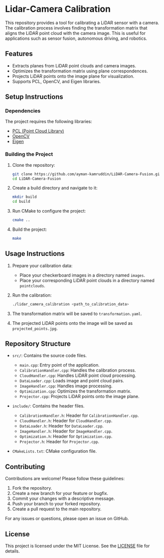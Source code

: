 # Lidar-Camera Calibration

This repository provides a tool for calibrating a LiDAR sensor with a camera. The calibration process involves finding the transformation matrix that aligns the LiDAR point cloud with the camera image. This is useful for applications such as sensor fusion, autonomous driving, and robotics.

## Features

- Extracts planes from LiDAR point clouds and camera images.
- Optimizes the transformation matrix using plane correspondences.
- Projects LiDAR points onto the image plane for visualization.
- Supports PCL, OpenCV, and Eigen libraries.

## Setup Instructions

### Dependencies

The project requires the following libraries:

- [PCL (Point Cloud Library)](https://pointclouds.org/)
- [OpenCV](https://opencv.org/)
- [Eigen](http://eigen.tuxfamily.org/)

### Building the Project

1. Clone the repository:
   ```sh
   git clone https://github.com/ayman-kamruddin/LiDAR-Camera-Fusion.git
   cd LiDAR-Camera-Fusion
   ```

2. Create a build directory and navigate to it:
   ```sh
   mkdir build
   cd build
   ```

3. Run CMake to configure the project:
   ```sh
   cmake ..
   ```

4. Build the project:
   ```sh
   make
   ```

## Usage Instructions

1. Prepare your calibration data:
   - Place your checkerboard images in a directory named `images`.
   - Place your corresponding LiDAR point clouds in a directory named `pointclouds`.

2. Run the calibration:
   ```sh
   ./lidar_camera_calibration <path_to_calibration_data>
   ```

3. The transformation matrix will be saved to `transformation.yaml`.

4. The projected LiDAR points onto the image will be saved as `projected_points.jpg`.

## Repository Structure

- `src/`: Contains the source code files.
  - `main.cpp`: Entry point of the application.
  - `CalibrationHandler.cpp`: Handles the calibration process.
  - `CloudHandler.cpp`: Handles LiDAR point cloud processing.
  - `DataLoader.cpp`: Loads image and point cloud pairs.
  - `ImageHandler.cpp`: Handles image processing.
  - `Optimization.cpp`: Optimizes the transformation matrix.
  - `Projector.cpp`: Projects LiDAR points onto the image plane.

- `include/`: Contains the header files.
  - `CalibrationHandler.h`: Header for `CalibrationHandler.cpp`.
  - `CloudHandler.h`: Header for `CloudHandler.cpp`.
  - `DataLoader.h`: Header for `DataLoader.cpp`.
  - `ImageHandler.h`: Header for `ImageHandler.cpp`.
  - `Optimization.h`: Header for `Optimization.cpp`.
  - `Projector.h`: Header for `Projector.cpp`.

- `CMakeLists.txt`: CMake configuration file.

## Contributing

Contributions are welcome! Please follow these guidelines:

1. Fork the repository.
2. Create a new branch for your feature or bugfix.
3. Commit your changes with a descriptive message.
4. Push your branch to your forked repository.
5. Create a pull request to the main repository.

For any issues or questions, please open an issue on GitHub.

## License

This project is licensed under the MIT License. See the [LICENSE](LICENSE) file for details.

